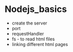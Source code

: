 # Nodejs_basics

- create the server
- port
- requestHandler 
- fs - to read html files
- linking different html pages

